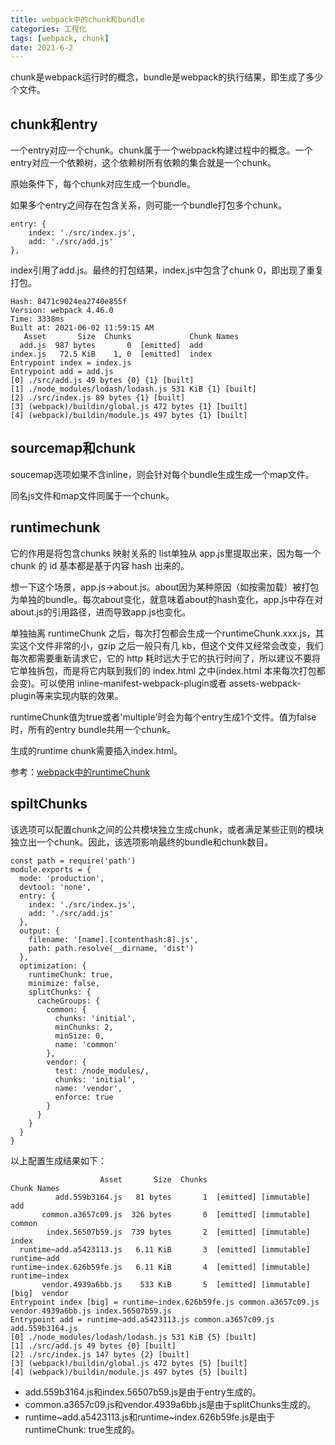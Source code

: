 ```yaml
---
title: webpack中的chunk和bundle
categories: 工程化
tags: [webpack, chunk]
date: 2021-6-2
---
```


chunk是webpack运行时的概念，bundle是webpack的执行结果，即生成了多少个文件。

## chunk和entry

一个entry对应一个chunk。chunk属于一个webpack构建过程中的概念。一个entry对应一个依赖树，这个依赖树所有依赖的集合就是一个chunk。

原始条件下，每个chunk对应生成一个bundle。

如果多个entry之间存在包含关系，则可能一个bundle打包多个chunk。
```
entry: {
    index: './src/index.js',
    add: './src/add.js'
},
```
 index引用了add.js。最终的打包结果，index.js中包含了chunk 0，即出现了重复打包。
```
Hash: 8471c9024ea2740e855f
Version: webpack 4.46.0
Time: 3338ms
Built at: 2021-06-02 11:59:15 AM
   Asset       Size  Chunks             Chunk Names
  add.js  987 bytes       0  [emitted]  add
index.js   72.5 KiB    1, 0  [emitted]  index
Entrypoint index = index.js
Entrypoint add = add.js
[0] ./src/add.js 49 bytes {0} {1} [built]
[1] ./node_modules/lodash/lodash.js 531 KiB {1} [built]
[2] ./src/index.js 89 bytes {1} [built]
[3] (webpack)/buildin/global.js 472 bytes {1} [built]
[4] (webpack)/buildin/module.js 497 bytes {1} [built]
```

## sourcemap和chunk

soucemap选项如果不含inline，则会针对每个bundle生成生成一个map文件。

同名js文件和map文件同属于一个chunk。

## runtimechunk
它的作用是将包含chunks 映射关系的 list单独从 app.js里提取出来，因为每一个 chunk 的 id 基本都是基于内容 hash 出来的。

想一下这个场景，app.js->about.js。about因为某种原因（如按需加载）被打包为单独的bundle。每次about变化，就意味着about的hash变化，app.js中存在对about.js的引用路径，进而导致app.js也变化。

单独抽离 runtimeChunk 之后，每次打包都会生成一个runtimeChunk.xxx.js，其实这个文件非常的小，gzip 之后一般只有几 kb，但这个文件又经常会改变，我们每次都需要重新请求它，它的 http 耗时远大于它的执行时间了，所以建议不要将它单独拆包，而是将它内联到我们的 index.html 之中(index.html 本来每次打包都会变)。可以使用 inline-manifest-webpack-plugin或者 assets-webpack-plugin等来实现内联的效果。

runtimeChunk值为true或者'multiple'时会为每个entry生成1个文件。值为false时，所有的entry bundle共用一个chunk。

生成的runtime chunk需要插入index.html。

参考：[webpack中的runtimeChunk](https://daihaoxin.github.io/post/97178d24.html)

## spiltChunks

该选项可以配置chunk之间的公共模块独立生成chunk，或者满足某些正则的模块独立出一个chunk。因此，该选项影响最终的bundle和chunk数目。
```
const path = require('path')
module.exports = {
  mode: 'production',
  devtool: 'none',
  entry: {
    index: './src/index.js',
    add: './src/add.js'
  },
  output: {
    filename: '[name].[contenthash:8].js',
    path: path.resolve(__dirname, 'dist')
  },
  optimization: {
    runtimeChunk: true,
    minimize: false,
    splitChunks: {
      cacheGroups: {
        common: {
          chunks: 'initial',
          minChunks: 2,
          minSize: 0,
          name: 'common'
        },
        vendor: {
          test: /node_modules/,
          chunks: 'initial',
          name: 'vendor',
          enforce: true
        }
      }
    }
  }
}
```

以上配置生成结果如下：
```
                    Asset       Size  Chunks                                Chunk Names
          add.559b3164.js   81 bytes       1  [emitted] [immutable]         add
       common.a3657c09.js  326 bytes       0  [emitted] [immutable]         common
        index.56507b59.js  739 bytes       2  [emitted] [immutable]         index
  runtime~add.a5423113.js   6.11 KiB       3  [emitted] [immutable]         runtime~add
runtime~index.626b59fe.js   6.11 KiB       4  [emitted] [immutable]         runtime~index
       vendor.4939a6bb.js    533 KiB       5  [emitted] [immutable]  [big]  vendor
Entrypoint index [big] = runtime~index.626b59fe.js common.a3657c09.js vendor.4939a6bb.js index.56507b59.js
Entrypoint add = runtime~add.a5423113.js common.a3657c09.js add.559b3164.js
[0] ./node_modules/lodash/lodash.js 531 KiB {5} [built]
[1] ./src/add.js 49 bytes {0} [built]
[2] ./src/index.js 147 bytes {2} [built]
[3] (webpack)/buildin/global.js 472 bytes {5} [built]
[4] (webpack)/buildin/module.js 497 bytes {5} [built]
```

* add.559b3164.js和index.56507b59.js是由于entry生成的。
* common.a3657c09.js和vendor.4939a6bb.js是由于splitChunks生成的。
* runtime~add.a5423113.js和runtime~index.626b59fe.js是由于runtimeChunk: true生成的。
